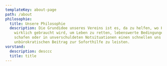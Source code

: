 ```yaml
---
templateKey: about-page
path: /about
philosophie:
  title: Unsere Philosophie
  description: Die Grundidee unseres Vereins ist es, da zu helfen, wo Hilfe
    wirklich gebraucht wird, um Leben zu retten, lebenswerte Bedingungen zu
    schafen oder in unverschuldeten Notsituationen einen schnellen uns
    unbürokratischen Beitrag zur Soforthilfe zu leisten.
vorstand:
  description: desccc
  title: title
---
```

